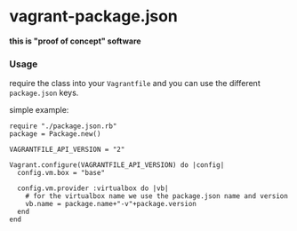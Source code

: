 # vagrant-package.json

**this is "proof of concept" software**

### Usage

require the class into your ```Vagrantfile``` and you can use the different ```package.json``` keys.

simple example:

    require "./package.json.rb"
    package = Package.new()

    VAGRANTFILE_API_VERSION = "2"

    Vagrant.configure(VAGRANTFILE_API_VERSION) do |config|
      config.vm.box = "base"

      config.vm.provider :virtualbox do |vb|
        # for the virtualbox name we use the package.json name and version
        vb.name = package.name+"-v"+package.version
      end
    end

